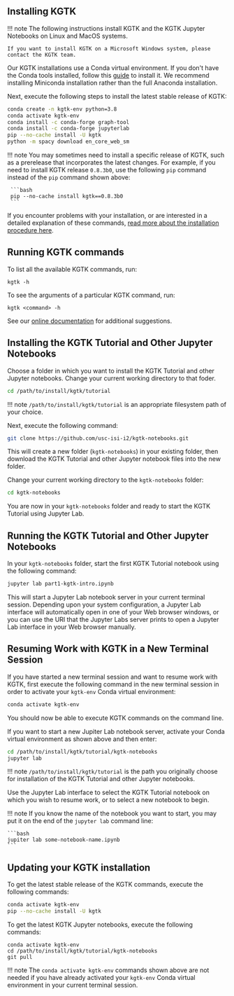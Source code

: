 ## Installing KGTK

!!! note
    The following instructions install KGTK and the KGTK Jupyter Notebooks on
    Linux and MacOS systems.

    If you want to install KGTK on a Microsoft Windows system, please
    contact the KGTK team.

Our KGTK installations use a Conda virtual environment. If you
don't have the Conda tools installed, follow this
[guide](https://docs.conda.io/projects/conda/en/latest/user-guide/install/) to
install it. We recommend installing Miniconda installation rather than the
full Anaconda installation.

Next, execute the following steps to install the latest stable release
of KGTK:

```bash
conda create -n kgtk-env python=3.8
conda activate kgtk-env
conda install -c conda-forge graph-tool
conda install -c conda-forge jupyterlab
pip --no-cache install -U kgtk
python -m spacy download en_core_web_sm
```

!!! note
    You may sometimes need to install a specific release of KGTK, such as
    a prerelease that incorporates the latest changes.  For example,
    if you need to install KGTK release `0.8.3b0`, use the following
    `pip` command instead of the `pip` command shown above:

     ```bash
     pip --no-cache install kgtk==0.8.3b0
     ```

If you encounter problems with your installation, or are interested in a
detailed explanation of these commands,
[read more about the installation procedure here](KGTK-Installation-Procedure-Details.md).

## Running KGTK commands

To list all the available KGTK commands, run:

```
kgtk -h
```

To see the arguments of a particular KGTK command, run:

```
kgtk <command> -h
```

See our [online documentation](https://kgtk.readthedocs.io/en/latest/) for
additional suggestions.

## Installing the KGTK Tutorial and Other Jupyter Notebooks

Choose a folder in which you want to install the KGTK Tutorial and
other Jupyter notebooks.  Change your current working directory
to that foder.

```bash
cd /path/to/install/kgtk/tutorial
```

!!! note
    `/path/to/install/kgtk/tutorial` is an appropriate filesystem
    path of your choice.

Next, execute the following command:

```bash
git clone https://github.com/usc-isi-i2/kgtk-notebooks.git
```

This will create a new folder (`kgtk-notebooks`) in your existing folder,
then download the KGTK Tutorial and other Jupyter notebook files into
the new folder.

Change your current working directory to the `kgtk-notebooks` folder:

```bash
cd kgtk-notebooks
```

You are now in your `kgtk-notebooks` folder and ready to start the
KGTK Tutorial using Jupyter Lab.

## Running the KGTK Tutorial and Other Jupyter Notebooks

In your `kgtk-notebooks` folder, start the first KGTK Tutorial notebook using the
following command:

```bash
jupyter lab part1-kgtk-intro.ipynb
```

This will start a Jupyter Lab notebook server in your current terminal
session.  Depending upon your system configuration, a Jupyter Lab interface
will automatically open in one of your Web browser windows, or you can use
the URI that the Jupyter Labs server prints to open a Jupyter Lab interface
in your Web browser manually.

## Resuming Work with KGTK in a New Terminal Session

If you have started a new terminal session and want to resume work with
KGTK, first execute the following command in the new terminal session in order
to activate your `kgtk-env` Conda virtual environment:

```bash
conda activate kgtk-env
```

You should now be able to execute KGTK commands on the command line.

If you want to start a new Jupiter Lab notebook server, activate your
Conda virtual environment as shown above and then enter:

```bash
cd /path/to/install/kgtk/tutorial/kgtk-notebooks
jupyter lab
```

!!! note
    `/path/to/install/kgtk/tutorial` is the path you originally
    choose for installation of the KGTK Tutorial and other Jupyter notebooks.

Use the Jupyter Lab interface to select the KGTK Tutorial notebook on which you
wish to resume work, or to select a new notebook to begin.

!!! note
    If you know the name of the notebook you want to start, you may
    put it on the end of the `jupyter lab` command line:

    ```bash
    jupiter lab some-notebook-name.ipynb
    ```

## Updating your KGTK installation

To get the latest stable release of the KGTK commands, execute
the following commands:

```bash
conda activate kgtk-env
pip --no-cache install -U kgtk
```

To get the latest KGTK Jupyter notebooks, 
execute the following commands:

```
conda activate kgtk-env
cd /path/to/install/kgtk/tutorial/kgtk-notebooks
git pull
```

!!! note
    The `conda activate kgtk-env` commands shown above are not needed
    if you have already activated your `kgtk-env` Conda virtual environment
    in your current terminal session.
